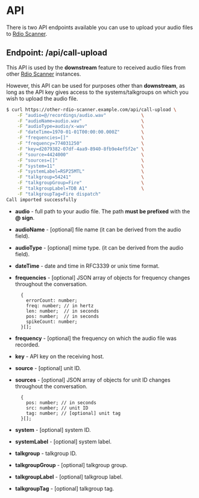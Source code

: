 # API

There is two API endpoints available you can use to upload your audio files to [Rdio Scanner](https://github.com/chuot/rdio-scanner).

## Endpoint: /api/call-upload

This API is used by the **downstream** feature to received audio files from other [Rdio Scanner](https://github.com/chuot/rdio-scanner) instances.

However, this API can be used for purposes other than **downstream**, as long as the API key gives access to the systems/talkgroups on which you wish to upload the audio file.

```bash
$ curl https://other-rdio-scanner.example.com/api/call-upload \
    -F "audio=@/recordings/audio.wav"             \
    -F "audioName=audio.wav"                      \
    -F "audioType=audio/x-wav"                    \
    -F "dateTime=1970-01-01T00:00:00.000Z"        \
    -F "frequencies=[]"                           \
    -F "frequency=774031250"                      \
    -F "key=d2079382-07df-4aa9-8940-8fb9e4ef5f2e" \
    -F "source=4424000"                           \
    -F "sources=[]"                               \
    -F "system=11"                                \
    -F "systemLabel=RSP25MTL"                     \
    -F "talkgroup=54241"                          \
    -F "talkgroupGroup=Fire"                      \
    -F "talkgroupLabel=TDB A1"                    \
    -F "talkgroupTag=Fire dispatch"
Call imported successfully
```

- **audio** - full path to your audio file. The path **must be prefixed** with the **@ sign**.
- **audioName** - [optional] file name (it can be derived from the audio field).
- **audioType** - [optional] mime type. (it can be derived from the audio field).
- **dateTime** - date and time in RFC3339 or unix time format.
- **frequencies** - [optional] JSON array of objects for frequency changes throughout the conversation.

        {
          errorCount: number;
          freq: number; // in hertz
          len: number;  // in seconds
          pos: number;  // in seconds
          spikeCount: number;
        }[];

- **frequency** - [optional] the frequency on which the audio file was recorded.
- **key** - API key on the receiving host.
- **source** - [optional] unit ID.
- **sources** - [optional] JSON array of objects for unit ID changes throughout the conversation.

        {
          pos: number; // in seconds
          src: number; // unit ID
          tag: number; // [optional] unit tag
        }[];

- **system** - [optional] system ID.
- **systemLabel** - [optional] system label.
- **talkgroup** - talkgroup ID.
- **talkgroupGroup** - [optional] talkgroup group.
- **talkgroupLabel** - [optional] talkgroup label.
- **talkgroupTag** - [optional] talkgroup tag.
